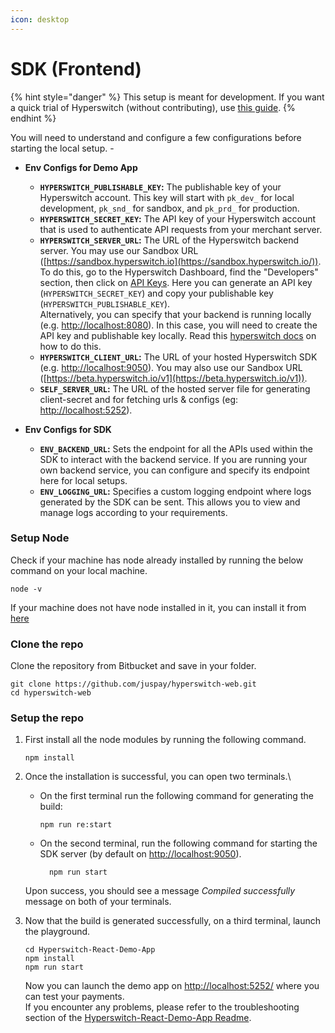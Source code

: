 ```yaml
---
icon: desktop
---
```


# SDK (Frontend)

{% hint style="danger" %}
This setup is meant for development. If you want a quick trial of Hyperswitch (without contributing), use [this guide](https://docs.hyperswitch.io/hyperswitch-open-source/overview/unified-local-setup-using-docker).
{% endhint %}

You will need to understand and configure a few configurations before starting the local setup. -

*   **Env Configs for Demo App**



    * **`HYPERSWITCH_PUBLISHABLE_KEY`:** The publishable key of your Hyperswitch account. This key will start with `pk_dev_` for local development, `pk_snd_` for sandbox, and `pk_prd_` for production.
    * **`HYPERSWITCH_SECRET_KEY`:** The API key of your Hyperswitch account that is used to authenticate API requests from your merchant server.
    * **`HYPERSWITCH_SERVER_URL`:** The URL of the Hyperswitch backend server. You may use our Sandbox URL ([https://sandbox.hyperswitch.io](https://sandbox.hyperswitch.io/)). To do this, go to the Hyperswitch Dashboard, find the "Developers" section, then click on [API Keys](https://app.hyperswitch.io/dashboard/developer-api-keys). Here you can generate an API key (`HYPERSWITCH_SECRET_KEY`) and copy your publishable key (`HYPERSWITCH_PUBLISHABLE_KEY`).\
      Alternatively, you can specify that your backend is running locally (e.g. [http://localhost:8080](http://localhost:8080/)). In this case, you will need to create the API key and publishable key locally. Read this [hyperswitch docs](backend/) on how to do this.
    * **`HYPERSWITCH_CLIENT_URL`:** The URL of your hosted Hyperswitch SDK (e.g. [http://localhost:9050](http://localhost:9050/)). You may also use our Sandbox URL ([https://beta.hyperswitch.io/v1](https://beta.hyperswitch.io/v1)).
    * **`SELF_SERVER_URL`:** The URL of the hosted server file for generating client-secret and for fetching urls & configs (eg: [http://localhost:5252](http://localhost:5252/)).
*   **Env Configs for SDK**



    * **`ENV_BACKEND_URL`:** Sets the endpoint for all the APIs used within the SDK to interact with the backend service. If you are running your own backend service, you can configure and specify its endpoint here for local setups.
    * **`ENV_LOGGING_URL`:** Specifies a custom logging endpoint where logs generated by the SDK can be sent. This allows you to view and manage logs according to your requirements.

### Setup Node

Check if your machine has node already installed by running the below command on your local machine.

```
node -v
```

If your machine does not have node installed in it, you can install it from [here](https://nodejs.org/en/download)

### Clone the repo

Clone the repository from Bitbucket and save in your folder.

```
git clone https://github.com/juspay/hyperswitch-web.git
cd hyperswitch-web
```

### Setup the repo

1.  First install all the node modules by running the following command.

    ```
    npm install
    ```
2.  Once the installation is successful, you can open two terminals.\


    *   On the first terminal run the following command for generating the build:

        ```
        npm run re:start
        ```
    *   On the second terminal, run the following command for starting the SDK server (by default on [http://localhost:9050](http://localhost:9050/)).

        ```
          npm run start
        ```

    Upon success, you should see a message _Compiled successfully_ message on both of your terminals.
3.  Now that the build is generated successfully, on a third terminal, launch the playground.

    ```
    cd Hyperswitch-React-Demo-App
    npm install
    npm run start
    ```

    Now you can launch the demo app on [http://localhost:5252/](http://localhost:5252/) where you can test your payments.\
    If you encounter any problems, please refer to the troubleshooting section of the [Hyperswitch-React-Demo-App Readme](https://github.com/juspay/hyperswitch-web/blob/main/Hyperswitch-React-Demo-App/README.md#troubleshooting).
